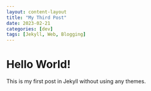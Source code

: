 ```yaml
---
layout: content-layout
title: "My Third Post"
date: 2023-02-21
categories: [dev]
tags: [Jekyll, Web, Blogging]
---
```


# Hello World!

This is my first post in Jekyll without using any themes.
